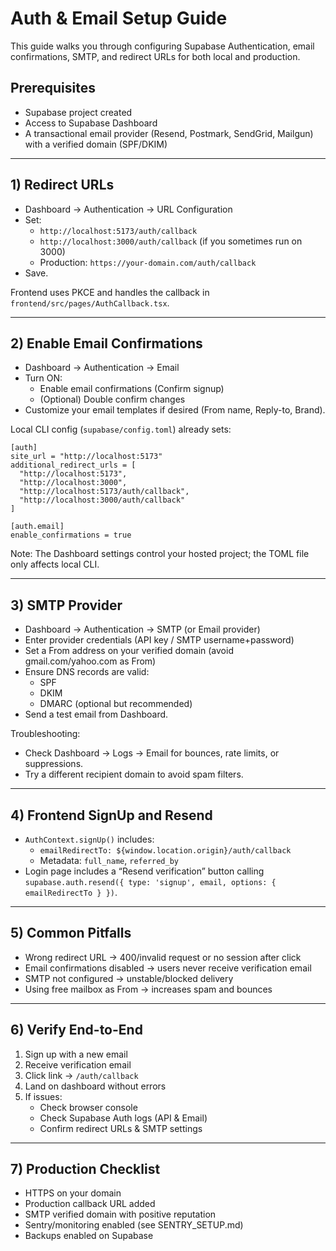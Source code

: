 # Auth & Email Setup Guide

This guide walks you through configuring Supabase Authentication, email confirmations, SMTP, and redirect URLs for both local and production.

## Prerequisites

- Supabase project created
- Access to Supabase Dashboard
- A transactional email provider (Resend, Postmark, SendGrid, Mailgun) with a verified domain (SPF/DKIM)

---

## 1) Redirect URLs

- Dashboard → Authentication → URL Configuration
- Set:
  - `http://localhost:5173/auth/callback`
  - `http://localhost:3000/auth/callback` (if you sometimes run on 3000)
  - Production: `https://your-domain.com/auth/callback`
- Save.

Frontend uses PKCE and handles the callback in `frontend/src/pages/AuthCallback.tsx`.

---

## 2) Enable Email Confirmations

- Dashboard → Authentication → Email
- Turn ON:
  - Enable email confirmations (Confirm signup)
  - (Optional) Double confirm changes
- Customize your email templates if desired (From name, Reply-to, Brand).

Local CLI config (`supabase/config.toml`) already sets:
```
[auth]
site_url = "http://localhost:5173"
additional_redirect_urls = [
  "http://localhost:5173",
  "http://localhost:3000",
  "http://localhost:5173/auth/callback",
  "http://localhost:3000/auth/callback"
]

[auth.email]
enable_confirmations = true
```
Note: The Dashboard settings control your hosted project; the TOML file only affects local CLI.

---

## 3) SMTP Provider

- Dashboard → Authentication → SMTP (or Email provider)
- Enter provider credentials (API key / SMTP username+password)
- Set a From address on your verified domain (avoid gmail.com/yahoo.com as From)
- Ensure DNS records are valid:
  - SPF
  - DKIM
  - DMARC (optional but recommended)
- Send a test email from Dashboard.

Troubleshooting:
- Check Dashboard → Logs → Email for bounces, rate limits, or suppressions.
- Try a different recipient domain to avoid spam filters.

---

## 4) Frontend SignUp and Resend

- `AuthContext.signUp()` includes:
  - `emailRedirectTo: ${window.location.origin}/auth/callback`
  - Metadata: `full_name`, `referred_by`
- Login page includes a “Resend verification” button calling `supabase.auth.resend({ type: 'signup', email, options: { emailRedirectTo } })`.

---

## 5) Common Pitfalls

- Wrong redirect URL → 400/invalid request or no session after click
- Email confirmations disabled → users never receive verification email
- SMTP not configured → unstable/blocked delivery
- Using free mailbox as From → increases spam and bounces

---

## 6) Verify End-to-End

1) Sign up with a new email
2) Receive verification email
3) Click link → `/auth/callback`
4) Land on dashboard without errors
5) If issues:
   - Check browser console
   - Check Supabase Auth logs (API & Email)
   - Confirm redirect URLs & SMTP settings

---

## 7) Production Checklist

- HTTPS on your domain
- Production callback URL added
- SMTP verified domain with positive reputation
- Sentry/monitoring enabled (see SENTRY_SETUP.md)
- Backups enabled on Supabase
